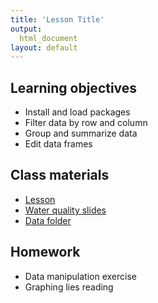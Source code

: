 ```yaml
---
title: 'Lesson Title'
output:
  html_document
layout: default
---
```


## Learning objectives

- Install and load packages
- Filter data by row and column
- Group and summarize data
- Edit data frames

## Class materials
- [Lesson](data-manip-exercise.html)
- [Water quality slides](https://docs.google.com/presentation/d/1OPw5FH8iPgC2TrFBb3_wnzDD-YsYGbQBsmssG2lDlMs/edit?usp=sharing)
- [Data folder](https://drive.google.com/drive/folders/1ql4Ic3IKKQscsEqh-yXw7lSQ-QAQqwBP?usp=sharing)

## Homework
- Data manipulation exercise 
- Graphing lies reading